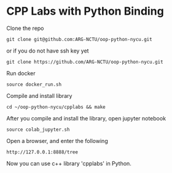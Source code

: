 # CPP Labs with Python Binding

Clone the repo
```
git clone git@github.com:ARG-NCTU/oop-python-nycu.git
```
or if you do not have ssh key yet
```
git clone https://github.com/ARG-NCTU/oop-python-nycu.git
```

Run docker 
```
source docker_run.sh
```

Compile and install library
```
cd ~/oop-python-nycu/cpplabs && make
```

After you compile and install the library, open jupyter notebook
```
source colab_jupyter.sh
```

Open a browser, and enter the following
```
http://127.0.0.1:8888/tree
```

Now you can use c++ library 'cpplabs' in Python.